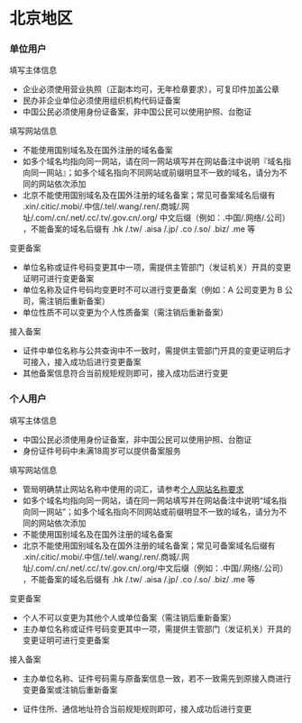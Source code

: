 # 北京地区

### 单位用户

填写主体信息
* 企业必须使用营业执照（正副本均可，无年检章要求），可复印件加盖公章
* 民办非企业单位必须使用组织机构代码证备案
* 中国公民必须使用身份证备案，非中国公民可以使用护照、台胞证

填写网站信息
* 不能使用国别域名及在国外注册的域名备案
* 如多个域名均指向同一网站，请在同一网站填写并在网站备注中说明『域名指向同一网站』；如多个域名指向不同网站或前缀明显不一致的域名，请分为不同的网站依次添加
* 北京不能使用国别域名及在国外注册的域名备案；常见可备案域名后缀有 .xin/.citic/.mobi/.中信/.tel/.wang/.ren/.商城/.网址/.com/.cn/.net/.cc/.tv/.gov.cn/.org/ 中文后缀（例如：.中国/.网络/.公司） ，不能备案的域名后缀有 .hk /.tw/ .aisa /.jp/ .co /.so/ .biz/ .me 等

变更备案
* 单位名称或证件号码变更其中一项，需提供主管部门（发证机关）开具的变更证明可进行变更备案
* 单位名称及证件号码均变更时不可以进行变更备案（例如：A 公司变更为 B 公司，需注销后重新备案）
* 单位性质不可以变更为个人性质备案（需注销后重新备案）

接入备案

* 证件中单位名称与公共查询中不一致时，需提供主管部门开具的变更证明后才可接入，接入成功后进行变更备案
* 其他备案信息符合当前规矩规则即可，接入成功后进行变更

### 个人用户
填写主体信息

* 中国公民必须使用身份证备案，非中国公民可以使用护照、台胞证
* 身份证件号码中未满18周岁可以提供备案服务

填写网站信息

* 管局明确禁止网站名称中使用的词汇，请参考[个人网站名称要求](http://support.c.163.com/md.html#!网站服务/备案系统/备案基础知识/个人网站名称要求.md)
* 如多个域名均指向同一网站，请在同一网站填写并在网站备注中说明“域名指向同一网站”；如多个域名指向不同网站或前缀明显不一致的域名，请分为不同的网站依次添加
* 不能使用国别域名及在国外注册的域名备案
* 北京不能使用国别域名及在国外注册的域名备案；常见可备案域名后缀有 .xin/.citic/.mobi/.中信/.tel/.wang/.ren/.商城/.网址/.com/.cn/.net/.cc/.tv/.gov.cn/.org/中文后缀（例如：.中国/.网络/.公司） ，不能备案的域名后缀有 .hk /.tw/ .aisa /.jp/ .co /.so/ .biz/ .me 等
 
变更备案

* 个人不可以变更为其他个人或单位备案（需注销后重新备案）
* 主办单位名称或证件号码变更其中一项，需提供主管部门（发证机关）开具的变更证明可进行变更备案
 
接入备案

* 主办单位名称、证件号码需与原备案信息一致，若不一致需先到原接入商进行变更备案或注销后重新备案
* 证件住所、通信地址符合当前规矩规则即可，接入成功后进行变更


  [1]: n